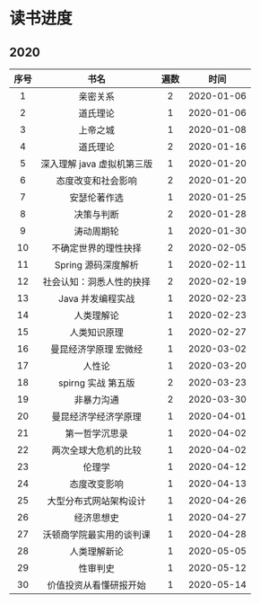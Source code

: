 # 读书进度

## 2020

| 序号  |            书名            | 遍数  |    时间    |
| :---: | :------------------------: | :---: | :--------: |
|   1   |          亲密关系          |   2   | 2020-01-06 |
|   2   |          道氏理论          |   1   | 2020-01-06 |
|   3   |          上帝之城          |   1   | 2020-01-08 |
|   4   |          道氏理论          |   2   | 2020-01-16 |
|   5   | 深入理解 java 虚拟机第三版 |   1   | 2020-01-20 |
|   6   |     态度改变和社会影响     |   2   | 2020-01-20 |
|   7   |        安瑟伦著作选        |   1   | 2020-01-25 |
|   8   |         决策与判断         |   2   | 2020-01-28 |
|   9   |         涛动周期轮         |   1   | 2020-01-30 |
|  10   |    不确定世界的理性抉择    |   2   | 2020-02-05 |
|  11   |    Spring 源码深度解析     |   1   | 2020-02-11 |
|  12   |  社会认知：洞悉人性的抉择  |   2   | 2020-02-19 |
|  13   |     Java 并发编程实战      |   1   | 2020-02-23 |
|  14   |         人类理解论         |   1   | 2020-02-23 |
|  15   |        人类知识原理        |   1   | 2020-02-27 |
|  16   |   曼昆经济学原理 宏微经    |   1   | 2020-03-02 |
|  17   |           人性论           |   1   | 2020-03-20 |
|  18   |     spirng 实战 第五版     |   2   | 2020-03-23 |
|  19   |         非暴力沟通         |   2   | 2020-03-30 |
|  20   |    曼昆经济学经济学原理    |   1   | 2020-04-01 |
|  21   |       第一哲学沉思录       |   1   | 2020-04-02 |
|  22   |    两次全球大危机的比较    |   1   | 2020-04-02 |
|  23   |           伦理学           |   1   | 2020-04-12 |
|  24   |        态度改变影响        |   1   | 2020-04-13 |
|  25   |   大型分布式网站架构设计   |   1   | 2020-04-26 |
|  26   |         经济思想史         |   1   | 2020-04-27 |
|  27   |  沃顿商学院最实用的谈判课  |   1   | 2020-04-28 |
|  28   |        人类理解新论        |   1   | 2020-05-05 |
|  29   |          性审判史          |   1   | 2020-05-12 |
|  30   |   价值投资从看懂研报开始   |   1   | 2020-05-14 |
